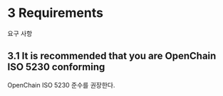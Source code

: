# 3	Requirements

요구 사항

## 3.1	It is recommended that you are OpenChain ISO 5230 conforming

OpenChain ISO 5230 준수를 권장한다. 
